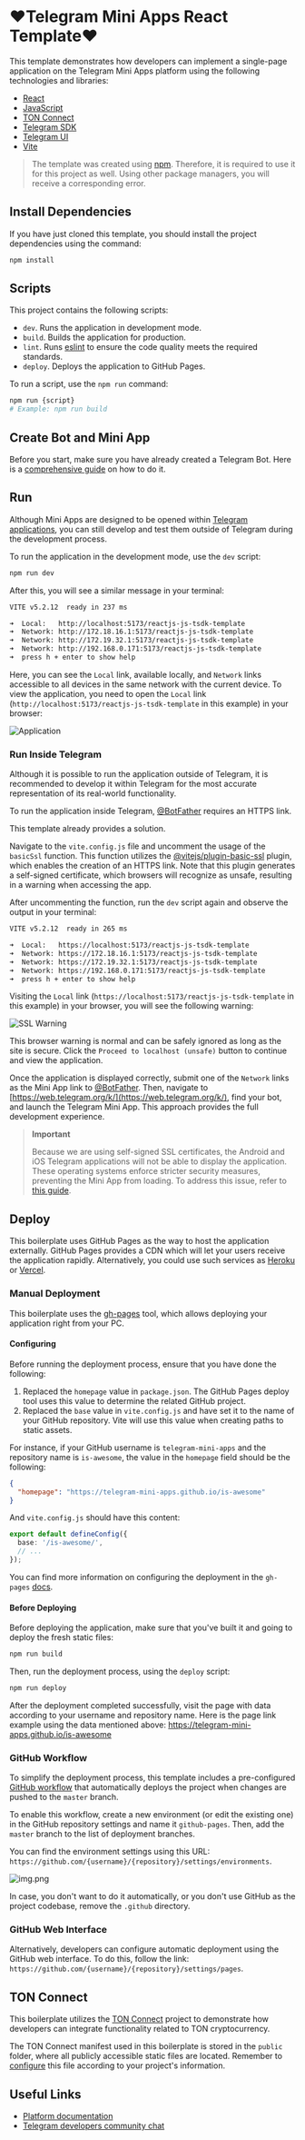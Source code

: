 # ❤️Telegram Mini Apps React Template❤️

This template demonstrates how developers can implement a single-page application on the Telegram
Mini Apps platform using the following technologies and libraries:

- [React](https://react.dev/)
- [JavaScript](https://developer.mozilla.org/en-US/docs/Web/JavaScript)
- [TON Connect](https://docs.ton.org/develop/dapps/ton-connect/overview)
- [Telegram SDK](https://core.telegram.org/bots/webapps#initializing-mini-apps)
- [Telegram UI](https://github.com/Telegram-Mini-Apps/TelegramUI)
- [Vite](https://vitejs.dev/)

> The template was created using [npm](https://www.npmjs.com/). Therefore, it is required to use
> it for this project as well. Using other package managers, you will receive a corresponding error.

## Install Dependencies

If you have just cloned this template, you should install the project dependencies using the
command:

```Bash
npm install
```

## Scripts

This project contains the following scripts:

- `dev`. Runs the application in development mode.
- `build`. Builds the application for production.
- `lint`. Runs [eslint](https://eslint.org/) to ensure the code quality meets the required
  standards.
- `deploy`. Deploys the application to GitHub Pages.

To run a script, use the `npm run` command:

```Bash
npm run {script}
# Example: npm run build
```

## Create Bot and Mini App

Before you start, make sure you have already created a Telegram Bot. Here is
a [comprehensive guide](https://docs.telegram-mini-apps.com/platform/creating-new-app) on how to
do it.

## Run

Although Mini Apps are designed to be opened
within [Telegram applications](https://docs.telegram-mini-apps.com/platform/about#supported-applications),
you can still develop and test them outside of Telegram during the development process.

To run the application in the development mode, use the `dev` script:

```bash
npm run dev
```

After this, you will see a similar message in your terminal:

```bash
VITE v5.2.12  ready in 237 ms

➜  Local:   http://localhost:5173/reactjs-js-tsdk-template
➜  Network: http://172.18.16.1:5173/reactjs-js-tsdk-template
➜  Network: http://172.19.32.1:5173/reactjs-js-tsdk-template
➜  Network: http://192.168.0.171:5173/reactjs-js-tsdk-template
➜  press h + enter to show help
```

Here, you can see the `Local` link, available locally, and `Network` links accessible to all
devices in the same network with the current device.
To view the application, you need to open the `Local`
link (`http://localhost:5173/reactjs-js-tsdk-template` in this example) in your browser:

![Application](assets/application.png)

### Run Inside Telegram

Although it is possible to run the application outside of Telegram, it is recommended to develop it
within Telegram for the most accurate representation of its real-world functionality.

To run the application inside Telegram, [@BotFather](https://t.me/botfather) requires an HTTPS link.

This template already provides a solution.

Navigate to the `vite.config.js` file and uncomment the usage of the `basicSsl` function. This
function utilizes
the [@vitejs/plugin-basic-ssl](https://www.npmjs.com/package/@vitejs/plugin-basic-ssl) plugin, which
enables the creation of an HTTPS link. Note that this plugin generates a self-signed certificate,
which browsers will recognize as unsafe, resulting in a warning when accessing the app.

After uncommenting the function, run the `dev` script again and observe the output in your terminal:

```bash
VITE v5.2.12  ready in 265 ms

➜  Local:   https://localhost:5173/reactjs-js-tsdk-template
➜  Network: https://172.18.16.1:5173/reactjs-js-tsdk-template
➜  Network: https://172.19.32.1:5173/reactjs-js-tsdk-template
➜  Network: https://192.168.0.171:5173/reactjs-js-tsdk-template
➜  press h + enter to show help
```

Visiting the `Local` link (`https://localhost:5173/reactjs-js-tsdk-template` in this example) in your
browser, you will see the following warning:

![SSL Warning](assets/ssl-warning.png)

This browser warning is normal and can be safely ignored as long as the site is secure. Click
the `Proceed to localhost (unsafe)` button to continue and view the application.

Once the application is displayed correctly, submit one of the `Network` links as the Mini App link
to [@BotFather](https://t.me/botfather). Then, navigate
to [https://web.telegram.org/k/](https://web.telegram.org/k/), find your bot, and launch the
Telegram Mini App. This approach provides the full development experience.

> **Important**
>
> Because we are using self-signed SSL certificates, the Android and iOS Telegram applications will
> not be able to display the application. These operating systems enforce stricter security
> measures, preventing the Mini App from loading. To address this issue, refer
> to [this guide](https://docs.telegram-mini-apps.com/platform/getting-app-link#remote).

## Deploy

This boilerplate uses GitHub Pages as the way to host the application externally. GitHub Pages
provides a CDN which will let your users receive the application rapidly. Alternatively, you could
use such services as [Heroku](https://www.heroku.com/) or [Vercel](https://vercel.com).

### Manual Deployment

This boilerplate uses the [gh-pages](https://www.npmjs.com/package/gh-pages) tool, which allows
deploying your application right from your PC.

#### Configuring

Before running the deployment process, ensure that you have done the following:

1. Replaced the `homepage` value in `package.json`. The GitHub Pages deploy tool uses this value to
   determine the related GitHub project.
2. Replaced the `base` value in `vite.config.js` and have set it to the name of your GitHub
   repository. Vite will use this value when creating paths to static assets.

For instance, if your GitHub username is `telegram-mini-apps` and the repository name
is `is-awesome`, the value in the `homepage` field should be the following:

```json
{
  "homepage": "https://telegram-mini-apps.github.io/is-awesome"
}
```

And `vite.config.js` should have this content:

```ts
export default defineConfig({
  base: '/is-awesome/',
  // ...
});
```

You can find more information on configuring the deployment in the `gh-pages`
[docs](https://github.com/tschaub/gh-pages?tab=readme-ov-file#github-pages-project-sites).

#### Before Deploying

Before deploying the application, make sure that you've built it and going to deploy the fresh
static files:

```bash
npm run build
```

Then, run the deployment process, using the `deploy` script:

```Bash
npm run deploy
```

After the deployment completed successfully, visit the page with data according to your
username and repository name. Here is the page link example using the data mentioned above:
https://telegram-mini-apps.github.io/is-awesome

### GitHub Workflow

To simplify the deployment process, this template includes a
pre-configured [GitHub workflow](.github/workflows/github-pages-deploy.yml) that automatically
deploys the project when changes are pushed to the `master` branch.

To enable this workflow, create a new environment (or edit the existing one) in the GitHub
repository settings and name it `github-pages`. Then, add the `master` branch to the list of
deployment branches.

You can find the environment settings using this
URL: `https://github.com/{username}/{repository}/settings/environments`.

![img.png](.github/deployment-branches.png)

In case, you don't want to do it automatically, or you don't use GitHub as the project codebase,
remove the `.github` directory.

### GitHub Web Interface

Alternatively, developers can configure automatic deployment using the GitHub web interface. To do
this, follow the link: `https://github.com/{username}/{repository}/settings/pages`.

## TON Connect

This boilerplate utilizes the [TON Connect](https://docs.ton.org/develop/dapps/ton-connect/overview)
project to demonstrate how developers can integrate functionality related to TON cryptocurrency.

The TON Connect manifest used in this boilerplate is stored in the `public` folder, where all
publicly accessible static files are located. Remember
to [configure](https://docs.ton.org/develop/dapps/ton-connect/manifest) this file according to your
project's information.

## Useful Links

- [Platform documentation](https://docs.telegram-mini-apps.com/)
- [Telegram developers community chat](https://t.me/devs)
